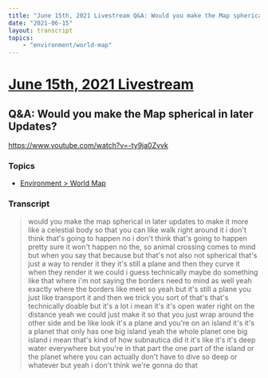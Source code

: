 ```yaml
---
title: "June 15th, 2021 Livestream Q&A: Would you make the Map spherical in later Updates?"
date: "2021-06-15"
layout: transcript
topics:
    - "environment/world-map"
---
```

# [June 15th, 2021 Livestream](../2021-06-15.md)
## Q&A: Would you make the Map spherical in later Updates?
https://www.youtube.com/watch?v=-ty9ja0Zvvk

### Topics
* [Environment > World Map](../topics/environment/world-map.md)

### Transcript

> would you make the map spherical in later updates to make it more like a celestial body so that you can like walk right around it i don't think that's going to happen no i don't think that's going to happen pretty sure it won't happen no the, so animal crossing comes to mind but when you say that because but that's not also not spherical that's just a way to render it they it's still a plane and then they curve it when they render it we could i guess technically maybe do something like that where i'm not saying the borders need to mind as well yeah exactly where the borders like meet so yeah but it's still a plane you just like transport it and then we trick you sort of that's that's technically doable but it's a lot i mean it's it's open water right on the distance yeah we could just make it so that you just wrap around the other side and be like look it's a plane and you're on an island it's it's a planet that only has one big island yeah the whole planet one big island i mean that's kind of how subnautica did it it's like it's it's deep water everywhere but you're in that part the one part of the island or the planet where you can actually don't have to dive so deep or whatever but yeah i don't think we're gonna do that

